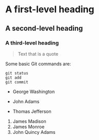 # A first-level heading
## A second-level heading
### A third-level heading


> Text that is a quote


Some basic Git commands are:
```
git status
git add
git commit
```


- George Washington
* John Adams
+ Thomas Jefferson

1. James Madison
1. James Monroe
1. John Quincy Adams
